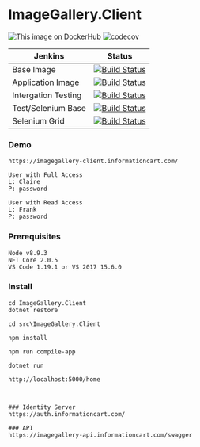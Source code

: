 # ImageGallery.Client

[![This image on DockerHub](https://img.shields.io/docker/pulls/stuartshay/imagegallery-client.svg)](https://hub.docker.com/r/stuartshay/imagegallery-client/)
[![codecov](https://codecov.io/gh/stuartshay/ImageGallery.Client/branch/master/graph/badge.svg)](https://codecov.io/gh/stuartshay/ImageGallery.Client)


 Jenkins | Status  
------------ | -------------
Base Image | [![Build Status](https://jenkins.navigatorglass.com/buildStatus/icon?job=ImageGallery/ImageGallery-Client-Base-2)](https://jenkins.navigatorglass.com/job/ImageGallery/job/ImageGallery-Client-Base-2/)
Application Image | [![Build Status](https://jenkins.navigatorglass.com/buildStatus/icon?job=ImageGallery/ImageGallery-Client-Build-2)](https://jenkins.navigatorglass.com/job/ImageGallery/job/ImageGallery-Client-Build-2/)
Intergation Testing | [![Build Status](https://jenkins.navigatorglass.com/buildStatus/icon?job=ImageGallery/ImageGallery-Client-Test-2)](https://jenkins.navigatorglass.com/job/ImageGallery/job/ImageGallery-Client-Test-2/)
Test/Selenium Base | [![Build Status](https://jenkins.navigatorglass.com/buildStatus/icon?job=ImageGallery/ImageGallery-Client-Selenium-Base-2)](https://jenkins.navigatorglass.com/job/ImageGallery/job/ImageGallery-Client-Selenium-Base-2/)
Selenium Grid | [![Build Status](https://jenkins.navigatorglass.com/buildStatus/icon?job=ImageGallery/ImageGallery-Client-Selenium-2)](https://jenkins.navigatorglass.com/job/ImageGallery/job/ImageGallery-Client-Selenium-2/)


### Demo
```
https://imagegallery-client.informationcart.com/

User with Full Access 
L: Claire
P: password

User with Read Access 
L: Frank
P: password

```

### Prerequisites

```
Node v8.9.3
NET Core 2.0.5
VS Code 1.19.1 or VS 2017 15.6.0
```

### Install

```
cd ImageGallery.Client
dotnet restore

cd src\ImageGallery.Client

npm install

npm run compile-app

dotnet run

http://localhost:5000/home
```


```


### Identity Server
https://auth.informationcart.com/
      
### API
https://imagegallery-api.informationcart.com/swagger

